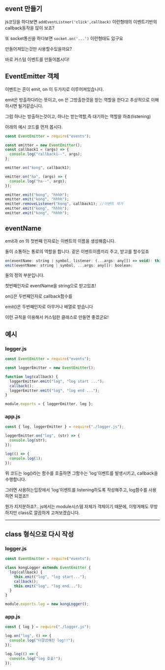 ## event 만들기

js코딩을 하다보면 `addEventListner('click',callback)` 이런형태의 이벤트기반의 callback동작을 많이 보죠?

또 socket통신을 하다보면 `socket.on('...')` 이런형태도 있구요

만들어져있는것만 사용할수있을까요?

바로 커스텀 이벤트를 만들어봅시다!

## EventEmitter 객체

이벤트는 흔이 emit, on 이 두가지로 이루어져있습니다.

emit은 방출하다라는 뜻이고, on 은 그방출한것을 받는 역할을 한다고 추상적으로 이해하시면 될거같습니다.

그럼 하나는 방출하는것이고, 하나는 받는역할,즉 대기하는 역할을 하죠(listening)

아래의 예시 코드를 먼저 봅시다.

```js
const EventEmitter = require("events");

const emitter = new EventEmitter();
const callback1 = (args) => {
  console.log("callback1--", args);
};

emitter.on("kong", callback1);

emitter.on("ha", (args) => {
  console.log("ha--", args);
});

emitter.emit("kong", "hhhh");
emitter.emit("kong", "hhhh");
emitter.removeListener("kong", callback1); //이벤트 제거
emitter.emit("kong", "hhhh");
emitter.emit("kong", "hhhh");
```

## eventName

emit과 on 의 첫번째 인자로는 이벤트의 이름을 생성해줍니다.

둘이 소통하는 통로의 역할을 합니다. 같은 이벤트이름끼리 주고, 받고를 할수있죠

```js
on(eventName: string | symbol, listener: (...args: any[]) => void): this;
emit(eventName: string | symbol, ...args: any[]): boolean;
```

둘의 정의 부분입니다.

첫번째인자로 eventName을 string으로 받고있죠!

on()은 두번째인자로 callback함수를

emit()은 두번째인자로 아무거나 배열로 받습니다

이런 규칙을 이용해서 커스텀한 클래스로 만들면 좋겠군요!

## 예시

### logger.js

```js
const EventEmitter = require("events");

const loggerEmitter = new EventEmitter();

function log(callback) {
  loggerEmitter.emit("log", "log start ...");
  callback();
  loggerEmitter.emit("log", "log end ...");
}

module.exports = { loggerEmitter, log };
```

### app.js

```js
const { log, loggerEmitter } = require("./logger.js");

loggerEmitter.on("log", (str) => {
  console.log(str);
});

log(() => {
  console.log(1);
});
```

위 코드는 log()라는 함수를 호출하면 그함수는 'log'이벤트를 발생시키고, callback을 수행합니다.

그러면 사용하는입장에서 'log'이벤트를 listening하도록 작성해주고, log함수를 사용하면 되겠죠!!

뭔가 지저분하죠?.. js에서는 module시스템 자체가 객체이기 때문에, 이렇게해도 무방하지만 class로 깔끔하게 고쳐보겠습니다.

---

## class 형식으로 다시 작성

### logger.js

```js
const EventEmitter = require("events");

class kongLogger extends EventEmitter {
  log(callback) {
    this.emit("log", "log start...");
    callback();
    this.emit("log", "log end...");
  }
}

module.exports.log = new kongLogger();
```

### app.js

```js
const { log } = require("./logger.js");

log.on("log", () => {
  console.log("더깔끔해진 log!!");
});

log.log(() => {
  console.log("log 호출!");
});
```

